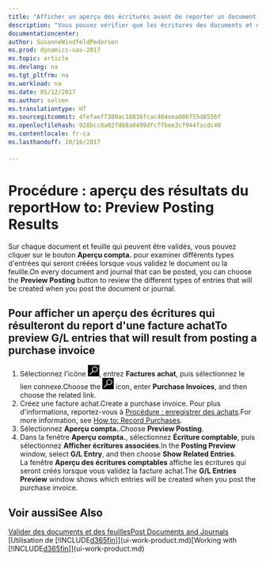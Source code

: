 ```yaml
---
title: "Afficher un aperçu des écritures avant de reporter un document ou un journal"
description: "Vous pouvez vérifier que les écritures des documents et des journaux sont correctes avant de les reporter dans le grand livre."
documentationcenter: 
author: SusanneWindfeldPedersen
ms.prod: dynamics-nav-2017
ms.topic: article
ms.devlang: na
ms.tgt_pltfrm: na
ms.workload: na
ms.date: 05/12/2017
ms.author: solsen
ms.translationtype: HT
ms.sourcegitcommit: 4fefaef7380ac10836fcac404eea006f55d8556f
ms.openlocfilehash: 928bcc8a02fd88a0499dfcffbee3cf944facdc48
ms.contentlocale: fr-ca
ms.lasthandoff: 10/16/2017

---
```

# <a name="how-to-preview-posting-results"></a><span data-ttu-id="27408-103">Procédure : aperçu des résultats du report</span><span class="sxs-lookup"><span data-stu-id="27408-103">How to: Preview Posting Results</span></span>
<span data-ttu-id="27408-104">Sur chaque document et feuille qui peuvent être validés, vous pouvez cliquer sur le bouton **Aperçu compta.** pour examiner différents types d'entrées qui seront créées lorsque vous validez le document ou la feuille.</span><span class="sxs-lookup"><span data-stu-id="27408-104">On every document and journal that can be posted, you can choose the **Preview Posting** button to review the different types of entries that will be created when you post the document or journal.</span></span>

## <a name="to-preview-gl-entries-that-will-result-from-posting-a-purchase-invoice"></a><span data-ttu-id="27408-105">Pour afficher un aperçu des écritures qui résulteront du report d'une facture achat</span><span class="sxs-lookup"><span data-stu-id="27408-105">To preview G/L entries that will result from posting a purchase invoice</span></span>
1. <span data-ttu-id="27408-106">Sélectionnez l'icône ![Page ou état pour la recherche](media/ui-search/search_small.png "icône Page ou état pour la recherche"), entrez **Factures achat**, puis sélectionnez le lien connexe.</span><span class="sxs-lookup"><span data-stu-id="27408-106">Choose the ![Search for Page or Report](media/ui-search/search_small.png "Search for Page or Report icon") icon, enter **Purchase Invoices**, and then choose the related link.</span></span>
2. <span data-ttu-id="27408-107">Créez une facture achat.</span><span class="sxs-lookup"><span data-stu-id="27408-107">Create a purchase invoice.</span></span> <span data-ttu-id="27408-108">Pour plus d'informations, reportez-vous à [Procédure : enregistrer des achats](purchasing-how-record-purchases.md).</span><span class="sxs-lookup"><span data-stu-id="27408-108">For more information, see [How to: Record Purchases](purchasing-how-record-purchases.md).</span></span>
3. <span data-ttu-id="27408-109">Sélectionnez **Aperçu compta.**.</span><span class="sxs-lookup"><span data-stu-id="27408-109">Choose **Preview Posting**.</span></span>
4. <span data-ttu-id="27408-110">Dans la fenêtre **Aperçu compta.**, sélectionnez **Écriture comptable**, puis sélectionnez **Afficher écritures associées**.</span><span class="sxs-lookup"><span data-stu-id="27408-110">In the **Posting Preview** window, select **G/L Entry**, and then choose **Show Related Entries**.</span></span>  
   <span data-ttu-id="27408-111">La fenêtre **Aperçu des écritures comptables** affiche les écritures qui seront créés lorsque vous validez la facture achat.</span><span class="sxs-lookup"><span data-stu-id="27408-111">The **G/L Entries Preview** window shows which entries will be created when you post the purchase invoice.</span></span>

## <a name="see-also"></a><span data-ttu-id="27408-112">Voir aussi</span><span class="sxs-lookup"><span data-stu-id="27408-112">See Also</span></span>
[<span data-ttu-id="27408-113">Valider des documents et des feuilles</span><span class="sxs-lookup"><span data-stu-id="27408-113">Post Documents and Journals</span></span>](ui-post-documents-journals.md)  
<span data-ttu-id="27408-114">[Utilisation de [!INCLUDE[d365fin](includes/d365fin_md.md)]](ui-work-product.md)</span><span class="sxs-lookup"><span data-stu-id="27408-114">[Working with [!INCLUDE[d365fin](includes/d365fin_md.md)]](ui-work-product.md)</span></span>


